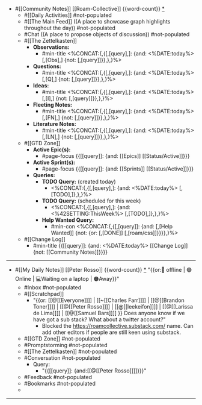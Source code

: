- #[[Community Notes]] [[Roam-Collective]] {{word-count}} [*]([[rc]]) 
    - #[[Daily Activities]] #not-populated
    - #[[The Main Feed]] ((A place to showcase graph highlights throughout the day)) #not-populated 
    - #Chat ((A place to propose objects of discussion)) #not-populated
    - #[[The Zettelkasten]]
        - **Observations:**
            - #min-title <%CONCAT:{,{[,[query],]: {and: <%DATE:today%> [,[Obs],] {not: [,[query]]}},},}%>
        - **Questions:** 
            - #min-title <%CONCAT:{,{[,[query],]: {and: <%DATE:today%> [,[Q],] {not: [,[query]]}},},}%>
        - **Ideas:**
            - #min-title <%CONCAT:{,{[,[query],]: {and: <%DATE:today%> [,[I],] {not: [,[query]]}},},}%>
        - **Fleeting Notes:**
            - #min-title <%CONCAT:{,{[,[query],]: {and: <%DATE:today%> [,[FN],] {not: [,[query]]}},},}%>
        - **Literature Notes:**
            - #min-title <%CONCAT:{,{[,[query],]: {and: <%DATE:today%> [,[LN],] {not: [,[query]]}},},}%>
    - #[[GTD Zone]] 
        - **Active Epic(s):**
            - #page-focus {{[[query]]: {and: [[Epics]] [[Status/Active]]}}}
        - **Active Sprint(s):**
            - #page-focus {{[[query]]: {and: [[Sprints]] [[Status/Active]]}}}
        - **Queries:**
            - **TODO Query:** (created today)
                - <%CONCAT:{,{[,[query],]: {and: <%DATE:today%> [,[TODO],]},},}%>
            - **TODO Query:** (scheduled for this week)
                - <%CONCAT:{,{[,[query],]: {and: <%42SETTING:ThisWeek%> [,[TODO],]},},}%>
            - **Help Wanted Query:**
                - #min-con <%CONCAT:{,{[,[query]]: {and: [,[Help Wanted]] {not: {or: [,[DONE]] [,[roam/css]]}}}},}%>
    - #[[Change Log]]
        - #min-title {{[[query]]: {and: <%DATE:today%> [[Change Log]] {not: [[Community Notes]]}}}}
- ---
- #[[My Daily Notes]] [[Peter Rosso]] {{word-count}} [*]([[ptr]])   "{{or:🚫 offline | 🟢Online | 💻Waiting on a laptop | 🟠Away}}"
    - #Inbox #not-populated
    - #[[Scratchpad]]
        - "{{or: [[@[[Everyone]]]] | [[~[[Charles Farr]]]] | [[@[[Brandon Toner]]]] | [[@[[Peter Rosso]]]] | [[@[[leekeifon]]]] | [[@[[Larissa de Lima]]]] | [[@[[Samuel Bars]]]] }} Does anyone know if we have got a sub stack? What about a twitter account?"
            - Blocked the https://roamcollective.substack.com/ name. Can add other editors if people are still keen using substack.
    - #[[GTD Zone]] #not-populated
    - #Promptstorming #not-populated
    - #[[The Zettelkasten]] #not-populated
    - #Conversation #not-populated
        - Query:
            - "{{[[query]]: {and:[[@[[Peter Rosso]]]]}}}"
    - #Feedback  #not-populated
    - #Bookmarks #not-populated
    - 
- ---
